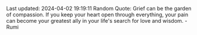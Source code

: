 Last updated: 2024-04-02 19:19:11
Random Quote: Grief can be the garden of compassion. If you keep your heart open through everything, your pain can become your greatest ally in your life's search for love and wisdom. - Rumi